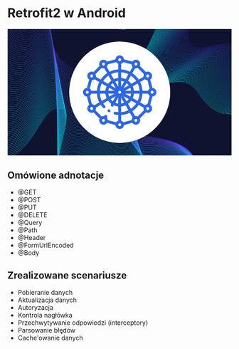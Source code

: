# Retrofit2 w Android
![Retrofit2 course background](/retrofit_udemy_thumbnail.png)
## Omówione adnotacje
* @GET
* @POST
* @PUT
* @DELETE
* @Query
* @Path
* @Header
* @FormUrlEncoded
* @Body

## Zrealizowane scenariusze
* Pobieranie danych
* Aktualizacja danych
* Autoryzacja
* Kontrola nagłówka
* Przechwytywanie odpowiedzi (interceptory)
* Parsowanie błędów
* Cache'owanie danych
